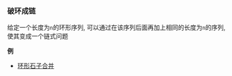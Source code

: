 ### 破环成链

给定一个长度为`n`的环形序列, 可以通过在该序列后面再加上相同的长度为`n`的序列, 使其变成一个链式问题



**例**

- [环形石子合并](https://github.com/liver0377/algorithm/blob/main/%E7%AC%94%E8%AE%B0/%E6%A8%A1%E5%9E%8B/%E5%8A%A8%E6%80%81%E8%A7%84%E5%88%92/%E5%8C%BA%E9%97%B4DP.md)



